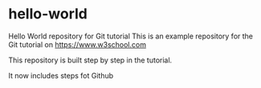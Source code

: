 # hello-world
Hello World repository for Git tutorial
This is an example repository for the Git tutorial on https://www.w3school.com

This repository is built step by step in the tutorial.

It now includes steps fot Github
